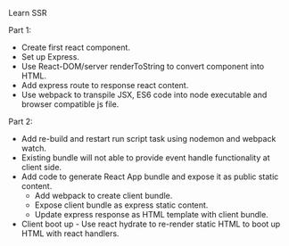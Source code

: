 Learn SSR

Part 1: 
- Create first react component.
- Set up Express.
- Use React-DOM/server renderToString to convert component into HTML.
- Add express route to response react content.
- Use webpack to transpile JSX, ES6 code into node executable and browser compatible js file.

Part 2:
- Add re-build and restart run script task using nodemon and webpack watch.
- Existing bundle will not able to provide event handle functionality at client side.
- Add code to generate React App bundle and expose it as public static content.
    - Add webpack to create client bundle.
    - Expose client bundle as express static content.
    - Update express response as HTML template with client bundle.
- Client boot up - Use react hydrate to re-render static HTML to boot up HTML with react handlers. 
